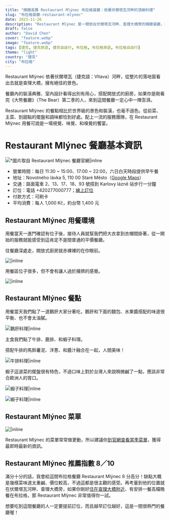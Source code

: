 ```yaml
---
title: "精緻高雅 Restaurant Mlýnec 布拉格餐廳｜依著伏爾塔瓦河畔的頂級料理"
slug: "布拉格餐廳-restaurant-mlynec"
date: 2023-11-26
description: "Restaurant Mlýnec 是一間依在伏爾塔瓦河畔、查理大橋旁的精緻餐廳，提供高檔服務和料理。"
draft: false
author: "David Chen"
cover: "feature.webp"
image: "feature.webp"
tags: [捷克, 捷克旅遊, 捷克自由行, 布拉格, 布拉格旅遊, 布拉格自由行]
theme: "light"
country: "捷克"
city: "布拉格"
---
```


<!--![|inline](open-kitchen.webp)-->

Restaurant Mlýnec 依著伏爾塔瓦（捷克語：Vltava）河畔，從整片的落地窗看出去就是查理大橋，擁有絕佳的景色。

餐廳內的裝潢典雅、室內設計看得出別有用心，搭配開放式的廚房，如果你是剛看完《大熊餐廳》（The Bear）第二季的人，來到這間餐廳一定心中一陣澎湃。

Restaurant Mlýnec 的餐點相比於世界級的景色和裝潢，也毫不遜色。從前菜、主菜、到甜點的擺盤和調味都恰到好處。配上一流的服務團隊，在 Restaurant Mlýnec 用餐可說是一場視覺、味覺、和嗅覺的饗宴。

# Restaurant Mlýnec 餐廳基本資訊

![*圖片取自 Restaurant Mlýnec 餐廳官網|inline](mlynec-6.webp)

- 營業時間：每日 11:30 ~ 15:00、17:00 ~ 22:00，六日白天時段提供早午餐
- 地址：Novotného lávka 5, 110 00 Staré Město（[Google Maps](https://www.google.com/maps/place/Restaurant+Ml%C3%BDnec/@50.0854324,14.403024,15z/data=!3m1!4b1!4m6!3m5!1s0x470b94e593aac2ab:0xce5781b01698a2d6!8m2!3d50.0854191!4d14.4133023!16s%2Fg%2F1vvr4ysq?authuser=1&entry=ttu)）
- 交通：路面電車 2、13、17、18、93 號搭到 Karlovy lázně 站步行一分鐘
- 訂位：電話 +420277000777；[線上訂位](https://mlynec.apetee.com/en/)
- 付款方式：可刷卡
- 平均消費：每人 1,000 Kč，約台幣 1,400 元

## Restaurant Mlýnec 用餐環境

用餐當天一進門確認有位子後，接待人員就幫我們把大衣拿到衣帽間掛著，從一開始的服務就能感受到這肯定不是間普通的平價餐廳。

往餐廳深處走，開放式廚房就赤裸裸的在你眼前。

![|inline](open-kitchen.webp)

用餐區位子很多，但不會有讓人過於擁擠的感覺。

![|inline](seating.webp)

## Restaurant Mlýnec 餐點

用餐當天我們點了一道鵝肝大家分著吃，鵝肝和下面的麵包、水果醬搭配的味道很平衡、也不會太油膩。

![鵝肝料理|inline](foie-gras.webp)

主食我們點了牛排、鹿排、和蝦子料理。

搭配牛排的馬鈴薯泥、洋蔥、和醬汁融合在一起，人間美味！

![牛排料理|inline](steak.webp)

蝦子這道菜的擺盤很有特色，不過口味上對於台灣人來說稍微鹹了一點，應該非常合歐洲人的胃口。

![蝦子料理|inline](shrimp-1.webp)

![蝦子料理|inline](shrimp-2.webp)

## Restaurant Mlýnec 菜單

![|inline](menu.webp)

Restaurant Mlýnec 的菜單常常做更動，所以建議你[到官網查看當季菜單](https://www.mlynec.cz/en/menu-en/a-la-carte-en)，獲得最即時最新的資訊。

## Restaurant Mlýnec 推薦指數 8／10

滿分十分的話，我會給這間布拉格餐廳 Restaurant Mlýnec 8 分高分！缺點大概是幾樣菜味道太重鹹、價位較高，不過這都是很主觀的感受。再考量到他的位置就在伏爾塔瓦河畔、查理大橋旁，如果你剛好[住在查理大橋附近](https://exittaiwan.com/posts/%E5%B8%83%E6%8B%89%E6%A0%BC%E4%BD%8F%E5%AE%BF-old-town-apartment/)、有安排一餐高檔晚餐在布拉格，那 Restaurant Mlýnec 非常值得你一試。

想要吃到這間餐廳的人一定要提前訂位，而且越早訂位越好，這是一間很熱門的餐廳喔！

<!--czech republic hotel banner—->